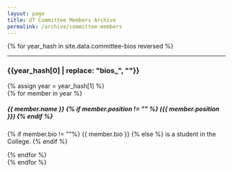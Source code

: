 ```yaml
---
layout: page
title: UT Committee Members Archive
permalink: /archive/committee-members
---
```


{% for year_hash in site.data.committee-bios reversed %}
  <hr>
  <h3>{{year_hash[0] | replace: "bios_", ""}}</h3>
  {% assign year = year_hash[1] %}
  <div class="container candidates">
    {% for member in year %}
      <h5>{{ member.name }}
      {% if member.position != "" %} ({{ member.position }}) {% endif %} </h5>
      <p>{% if member.bio != ""%} {{ member.bio }} {% else %} is a student in the College. {% endif %}</p>
    {% endfor %}
  </div>
{% endfor %}